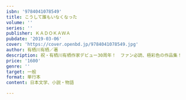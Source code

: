 ```yaml
---
isbn: '9784041078549'
title: こうして誰もいなくなった
volume: ''
series: ''
publisher: ＫＡＤＯＫＡＷＡ
pubdate: '2019-03-06'
cover: 'https://cover.openbd.jp/9784041078549.jpg'
author: 有栖川有栖／著
description: 祝・有栖川有栖作家デビュー30周年！　ファン必読、極彩色の作品集！
price: '1600'
genre: ''
target: 一般
format: 単行本
content: 日本文学、小説・物語

---
```

